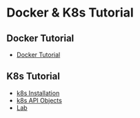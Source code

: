 # Docker & K8s Tutorial

## Docker Tutorial

- [Docker Tutorial](container/Docker/README.md)

## K8s Tutorial

- [k8s Installation](operations/installation/README.md)
- [k8s API Objects](objects/README.md)
- [Lab](lab/README.md)
